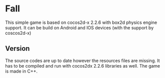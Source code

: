 # Fall

This simple game is based on cocos2d-x 2.2.6 with box2d physics engine support. It can be build on Android and IOS devices (with the support by coscos2d-x)

## Version

The source codes are up to date however the resources files are missing. It has to be compiled and run with cocos2dx 2.2.6 libraries as well. The game is made in C++.